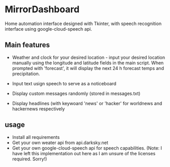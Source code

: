 # MirrorDashboard

Home automation interface designed with Tkinter, with speech recognition interface using google-cloud-speech api.

## Main features
- Weather and clock for your desired location - input your desired location manually using the longitude and latitude fields in the main script. When prompted with 'forecast', it will display the next 24 h forecast temps and precipitation. 

- Input text usign speech to serve as a noticeboard

- Display custom messages randomly (stored in messages.txt)

- Display headlines (with keywoard  'news' or 'hacker' for worldnews and hackernews respectively

## usage
- Install all requirements
- Get your own weater api from api.darksky.net
- Get your own google-cloud-speech api for speech capabilities. (Note: I have left this implementation out here as I am unsure of the licenses required. Sorry!) 
